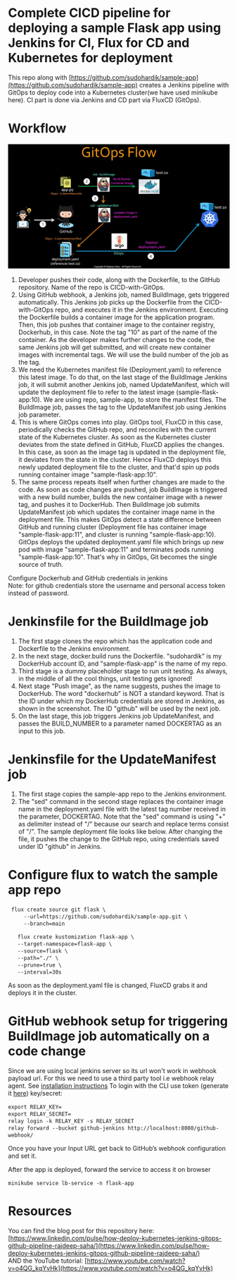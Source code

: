 # Complete CICD pipeline for deploying a sample Flask app using Jenkins for CI, Flux for CD and Kubernetes for deployment

This repo along with [https://github.com/sudohardik/sample-app](https://github.com/sudohardik/sample-app) creates a Jenkins pipeline with GitOps to deploy code into a Kubernetes cluster(we have used minikube here). CI part is done via Jenkins and CD part via FluxCD (GitOps).

# Workflow

![Alt text](image.png)

1. Developer pushes their code, along with the Dockerfile, to the GitHub repository. Name of the repo is CICD-with-GitOps.
2. Using GitHub webhook, a Jenkins job, named BuildImage, gets triggered automatically. This Jenkins job picks up the Dockerfile from the CICD-with-GitOps repo, and executes it in the Jenkins environment. Executing the Dockerfile builds a container image for the application program. Then, this job pushes that container image to the container registry, Dockerhub, in this case. Note the tag "10" as part of the name of the container. As the developer makes further changes to the code, the same Jenkins job will get submitted, and will create new container images with incremental tags. We will use the build number of the job as the tag.
3. We need the Kubernetes manifest file (Deployment.yaml) to reference this latest image. To do that, on the last stage of the BuildImage Jenkins job, it will submit another Jenkins job, named UpdateManifest, which will update the deployment file to refer to the latest image (sample-flask-app:10). We are using repo, sample-app, to store the manifest files. The BuildImage job, passes the tag to the UpdateManifest job using Jenkins job parameter.
4. This is where GitOps comes into play. GitOps tool, FluxCD in this case, periodically checks the GitHub repo, and reconciles with the current state of the Kubernetes cluster. As soon as the Kubernetes cluster deviates from the state defined in GitHub, FluxCD applies the changes. In this case, as soon as the image tag is updated in the deployment file, it deviates from the state in the cluster. Hence FluxCD deploys this newly updated deployment file to the cluster, and that'd spin up pods running container image "sample-flask-app:10".
5. The same process repeats itself when further changes are made to the code. As soon as code changes are pushed, job BuildImage is triggered with a new build number, builds the new container image with a newer tag, and pushes it to DockerHub. Then BuildImage job submits UpdateManifest job which updates the container image name in the deployment file. This makes GitOps detect a state difference between GitHub and running cluster (Deployment file has container image "sample-flask-app:11", and cluster is running "sample-flask-app:10). GitOps deploys the updated deployment.yaml file which brings up new pod with image "sample-flask-app:11" and terminates pods running "sample-flask-app:10". That's why in GitOps, Git becomes the single source of truth.

 Configure Dockerhub and GitHub credentials in jenkins  
 Note: for github credentials store the username and personal access token instead of password.

# Jenkinsfile for the BuildImage job

1. The first stage clones the repo which has the application code and Dockerfile to the Jenkins environment.
2. In the next stage, docker.build runs the Dockerfile. "sudohardik" is my DockerHub account ID, and "sample-flask-app" is the name of my repo.
3. Third stage is a dummy placeholder stage to run unit testing. As always, in the middle of all the cool things, unit testing gets ignored!
4. Next stage "Push image", as the name suggests, pushes the image to DockerHub. The word "dockerhub" is NOT a standard keyword. That is the ID under which my DockerHub credentials are stored in Jenkins, as shown in the screenshot. The ID "github" will be used by the next job.
5. On the last stage, this job triggers Jenkins job UpdateManifest, and passes the BUILD_NUMBER to a parameter named DOCKERTAG as an input to this job.

# Jenkinsfile for the UpdateManifest job

1. The first stage copies the sample-app repo to the Jenkins environment.
2. The "sed" command in the second stage replaces the container image name in the deployment.yaml file with the latest tag number received in the parameter, DOCKERTAG. Note that the "sed" command is using "+" as delimiter instead of "/" because our search and replace terms consist of "/". The sample deployment file looks like below. After changing the file, it pushes the change to the GitHub repo, using credentials saved under ID "github" in Jenkins.

# Configure flux to watch the sample app repo
```
 flux create source git flask \
     --url=https://github.com/sudohardik/sample-app.git \
     --branch=main
```
```
   flux create kustomization flask-app \
   --target-namespace=flask-app \
   --source=flask \
   --path="./" \
   --prune=true \
   --interval=30s 
```
As soon as the deployment.yaml file is changed, FluxCD grabs it and deploys it in the cluster. 

# GitHub webhook setup for triggering BuildImage job automatically on a code change

Since we are using local jenkins server so its url won't work in webhook payload url. For this we need to use a third party tool i.e webhook relay agent.
See [installation instructions](https://docs.webhookrelay.com/installation-options/installation-options/install-cli) 
To login with the CLI use token (generate it [here](https://my.webhookrelay.com/tokens)) key/secret:
```
export RELAY_KEY=
export RELAY_SECRET=
relay login -k RELAY_KEY -s RELAY_SECRET
relay forward --bucket github-jenkins http://localhost:8080/github-webhook/
```
Once you have your Input URL get back to GitHub’s webhook configuration and set it.

After the app is deployed, forward the service to access it on browser
```
minikube service lb-service -n flask-app
```

# Resources

You can find the blog post for this repository here: [https://www.linkedin.com/pulse/how-deploy-kubernetes-jenkins-gitops-github-pipeline-rajdeep-saha/](https://www.linkedin.com/pulse/how-deploy-kubernetes-jenkins-gitops-github-pipeline-rajdeep-saha/)  
AND the YouTube tutorial: [https://www.youtube.com/watch?v=o4QG_kqYvHk](https://www.youtube.com/watch?v=o4QG_kqYvHk)


